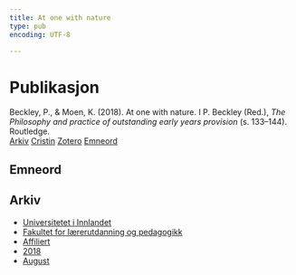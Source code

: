 ```yaml
---
title: At one with nature
type: pub
encoding: UTF-8

---
```

<h1>Publikasjon</h1>
<article id="csl-bib-container-ERS35SRN" class="csl-bib-container">
  <div class="csl-bib-body"> <div class="csl-entry">Beckley, P., &#38; Moen, K. (2018). At one with nature. I P. Beckley (Red.), <i>The Philosophy and practice of outstanding early years provision</i> (s. 133–144). Routledge.</div> </div>
  <div class="csl-bib-buttons">
    <a href="#taxonomy-article-ERS35SRN" alt="archive" class="csl-bib-button">Arkiv</a>
    <a href="https://app.cristin.no/results/show.jsf?id=1603994" alt="Cristin" class="csl-bib-button">Cristin</a>
    <a href="http://zotero.org/groups/5881554/items/ERS35SRN" alt="Zotero" class="csl-bib-button">Zotero</a>
    <a href="#keywords-article-ERS35SRN" alt="keywords" class="csl-bib-button">Emneord</a>
  </div>
  <div id="csl-bib-meta-container-ERS35SRN"></div>
</article>
<div id="csl-bib-meta-ERS35SRN" class="csl-bib-meta">
  <article id="keywords-article-ERS35SRN" class="keywords-article">
    <h1>Emneord</h1>
    
  </article>
  <article id="taxonomy-article-ERS35SRN" class="taxonomy-article">
    <h1>Arkiv</h1>
    <ul>
      <li><a href="{{< params subfolder >}}nn/archive/?key=3DCRN523">Universitetet i Innlandet</a></li>
      <li><a href="{{< params subfolder >}}nn/archive/?key=WYNZA47F">Fakultet for lærerutdanning og pedagogikk</a></li>
      <li><a href="{{< params subfolder >}}nn/archive/?key=2ZAN5K7T">Affiliert</a></li>
      <li><a href="{{< params subfolder >}}nn/archive/?key=QU482WF9">2018</a></li>
      <li><a href="{{< params subfolder >}}nn/archive/?key=LQSKTYS7">August</a></li>
    </ul>
  </article>
</div>
